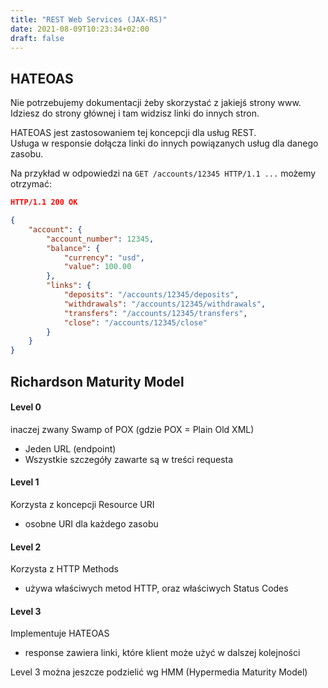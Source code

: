 ```yaml
---
title: "REST Web Services (JAX-RS)"
date: 2021-08-09T10:23:34+02:00
draft: false
---
```


## HATEOAS

Nie potrzebujemy dokumentacji żeby skorzystać z jakiejś strony www.  
Idziesz do strony głównej i tam widzisz linki do innych stron.  

HATEOAS jest zastosowaniem tej koncepcji dla usług REST.  
Usługa w responsie dołącza linki do innych powiązanych usług dla danego zasobu.

Na przykład w odpowiedzi na ``GET /accounts/12345 HTTP/1.1 ...`` możemy otrzymać:

```json
HTTP/1.1 200 OK

{
    "account": {
        "account_number": 12345,
        "balance": {
            "currency": "usd",
            "value": 100.00
        },
        "links": {
            "deposits": "/accounts/12345/deposits",
            "withdrawals": "/accounts/12345/withdrawals",
            "transfers": "/accounts/12345/transfers",
            "close": "/accounts/12345/close"
        }
    }
}
```

## Richardson Maturity Model

#### Level 0
inaczej zwany Swamp of POX (gdzie POX = Plain Old XML)

* Jeden URL (endpoint)
* Wszystkie szczegóły zawarte są w treści requesta

#### Level 1
Korzysta z koncepcji Resource URI
* osobne URI dla każdego zasobu

#### Level 2
Korzysta z HTTP Methods
* używa właściwych metod HTTP, oraz właściwych Status Codes

#### Level 3
Implementuje HATEOAS
* response zawiera linki, które klient może użyć w dalszej kolejności

Level 3 można jeszcze podzielić wg HMM (Hypermedia Maturity Model)

<!-- TODO -->


